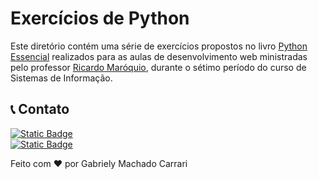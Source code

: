 # Exercícios de Python 

Este diretório contém uma série de exercícios propostos no livro [Python Essencial](https://www.amazon.com.br/Python-Essencial-S%C3%A9rie-Programa%C3%A7%C3%A3o-ebook/dp/B0C38QMW8H) realizados para as aulas de desenvolvimento web ministradas pelo professor [Ricardo Maróquio](https://www.youtube.com/c/ricardomaroquio), durante o sétimo período do curso de Sistemas de Informação.


## 📞 Contato
[![Static Badge](https://img.shields.io/badge/Gabriely%20Carrari-%230A66C2?logo=linkedIn&link=https%3A%2F%2Fwww.linkedin.com%2Fin%2Fgabriely-carrari%2F)](https://www.linkedin.com/in/gabriely-carrari/)<br>
[![Static Badge](https://img.shields.io/badge/gabrielycarrari%40gmail.com-%23EA4335?logo=gmail&logoColor=white&link=mailto%3Agabrielycarrari%40gmail.com)](mailto:gabrielycarrari@gmail.com)


Feito com ❤️ por Gabriely Machado Carrari </br>

